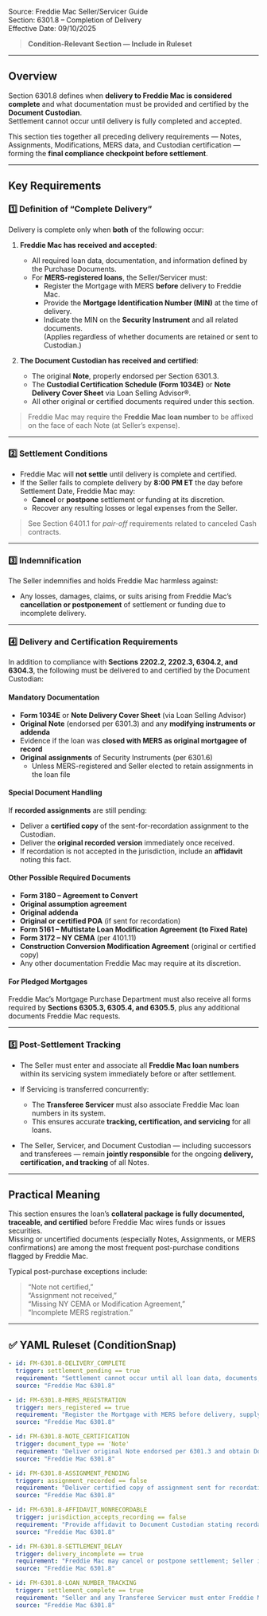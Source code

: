 Source: Freddie Mac Seller/Servicer Guide  
Section: 6301.8 – Completion of Delivery  
Effective Date: 09/10/2025  

> **Condition-Relevant Section — Include in Ruleset**

---

## Overview
Section 6301.8 defines when **delivery to Freddie Mac is considered complete** and what documentation must be provided and certified by the **Document Custodian**.  
Settlement cannot occur until delivery is fully completed and accepted.  

This section ties together all preceding delivery requirements — Notes, Assignments, Modifications, MERS data, and Custodian certification — forming the **final compliance checkpoint before settlement**.

---

## Key Requirements

### 1️⃣  Definition of “Complete Delivery”
Delivery is complete only when **both** of the following occur:

1. **Freddie Mac has received and accepted**:
   - All required loan data, documentation, and information defined by the Purchase Documents.  
   - For **MERS-registered loans**, the Seller/Servicer must:
     - Register the Mortgage with MERS **before** delivery to Freddie Mac.  
     - Provide the **Mortgage Identification Number (MIN)** at the time of delivery.  
     - Indicate the MIN on the **Security Instrument** and all related documents.  
       (Applies regardless of whether documents are retained or sent to Custodian.)

2. **The Document Custodian has received and certified**:
   - The original **Note**, properly endorsed per Section 6301.3.  
   - The **Custodial Certification Schedule (Form 1034E)** or **Note Delivery Cover Sheet** via Loan Selling Advisor®.  
   - All other original or certified documents required under this section.

> Freddie Mac may require the **Freddie Mac loan number** to be affixed on the face of each Note (at Seller’s expense).

---

### 2️⃣  Settlement Conditions
- Freddie Mac will **not settle** until delivery is complete and certified.  
- If the Seller fails to complete delivery by **8:00 PM ET** the day before Settlement Date, Freddie Mac may:
  - **Cancel** or **postpone** settlement or funding at its discretion.  
  - Recover any resulting losses or legal expenses from the Seller.

> See Section 6401.1 for *pair-off* requirements related to canceled Cash contracts.

---

### 3️⃣  Indemnification
The Seller indemnifies and holds Freddie Mac harmless against:
- Any losses, damages, claims, or suits arising from Freddie Mac’s **cancellation or postponement** of settlement or funding due to incomplete delivery.

---

### 4️⃣  Delivery and Certification Requirements
In addition to compliance with **Sections 2202.2, 2202.3, 6304.2, and 6304.3**, the following must be delivered to and certified by the Document Custodian:

#### Mandatory Documentation
- **Form 1034E** or **Note Delivery Cover Sheet** (via Loan Selling Advisor)  
- **Original Note** (endorsed per 6301.3) and any **modifying instruments or addenda**  
- Evidence if the loan was **closed with MERS as original mortgagee of record**  
- **Original assignments** of Security Instruments (per 6301.6)  
  - Unless MERS-registered and Seller elected to retain assignments in the loan file  

#### Special Document Handling
If **recorded assignments** are still pending:
- Deliver a **certified copy** of the sent-for-recordation assignment to the Custodian.  
- Deliver the **original recorded version** immediately once received.  
- If recordation is not accepted in the jurisdiction, include an **affidavit** noting this fact.

#### Other Possible Required Documents
- **Form 3180 – Agreement to Convert**  
- **Original assumption agreement**  
- **Original addenda**  
- **Original or certified POA** (if sent for recordation)  
- **Form 5161 – Multistate Loan Modification Agreement (to Fixed Rate)**  
- **Form 3172 – NY CEMA** (per 4101.11)  
- **Construction Conversion Modification Agreement** (original or certified copy)  
- Any other documentation Freddie Mac may require at its discretion.

#### For Pledged Mortgages
Freddie Mac’s Mortgage Purchase Department must also receive all forms required by **Sections 6305.3, 6305.4, and 6305.5**, plus any additional documents Freddie Mac requests.

---

### 5️⃣  Post-Settlement Tracking
- The Seller must enter and associate all **Freddie Mac loan numbers** within its servicing system immediately before or after settlement.  
- If Servicing is transferred concurrently:
  - The **Transferee Servicer** must also associate Freddie Mac loan numbers in its system.  
  - This ensures accurate **tracking, certification, and servicing** for all loans.

- The Seller, Servicer, and Document Custodian — including successors and transferees — remain **jointly responsible** for the ongoing **delivery, certification, and tracking** of all Notes.

---

## Practical Meaning
This section ensures the loan’s **collateral package is fully documented, traceable, and certified** before Freddie Mac wires funds or issues securities.  
Missing or uncertified documents (especially Notes, Assignments, or MERS confirmations) are among the most frequent post-purchase conditions flagged by Freddie Mac.

Typical post-purchase exceptions include:
> “Note not certified,”  
> “Assignment not received,”  
> “Missing NY CEMA or Modification Agreement,”  
> “Incomplete MERS registration.”

---

## ✅ YAML Ruleset (ConditionSnap)
```yaml
- id: FM-6301.8-DELIVERY_COMPLETE
  trigger: settlement_pending == true
  requirement: "Settlement cannot occur until all loan data, documents, and Custodian certifications required by Purchase Documents are complete and accepted."
  source: "Freddie Mac 6301.8"

- id: FM-6301.8-MERS_REGISTRATION
  trigger: mers_registered == true
  requirement: "Register the Mortgage with MERS before delivery, supply MIN at delivery, and indicate MIN on Security Instrument and related documents."
  source: "Freddie Mac 6301.8"

- id: FM-6301.8-NOTE_CERTIFICATION
  trigger: document_type == 'Note'
  requirement: "Deliver original Note endorsed per 6301.3 and obtain Document Custodian certification per Sections 6304.2 and 6304.3."
  source: "Freddie Mac 6301.8"

- id: FM-6301.8-ASSIGNMENT_PENDING
  trigger: assignment_recorded == false
  requirement: "Deliver certified copy of assignment sent for recordation; deliver original recorded version immediately once received."
  source: "Freddie Mac 6301.8"

- id: FM-6301.8-AFFIDAVIT_NONRECORDABLE
  trigger: jurisdiction_accepts_recording == false
  requirement: "Provide affidavit to Document Custodian stating recordation not permitted and include unrecorded Intervening Assignment."
  source: "Freddie Mac 6301.8"

- id: FM-6301.8-SETTLEMENT_DELAY
  trigger: delivery_incomplete == true
  requirement: "Freddie Mac may cancel or postpone settlement; Seller indemnifies Freddie Mac for related losses."
  source: "Freddie Mac 6301.8"

- id: FM-6301.8-LOAN_NUMBER_TRACKING
  trigger: settlement_complete == true
  requirement: "Seller and any Transferee Servicer must enter Freddie Mac loan numbers in their systems for tracking and servicing."
  source: "Freddie Mac 6301.8"
